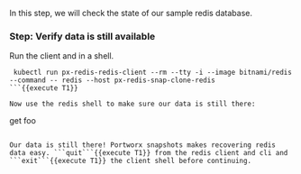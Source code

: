 In this step, we will check the state of our sample redis database.

### Step: Verify data is still available

Run the client and in a shell.
```
 kubectl run px-redis-redis-client --rm --tty -i --image bitnami/redis --command -- redis --host px-redis-snap-clone-redis
```{{execute T1}}

Now use the redis shell to make sure our data is still there:
```
get foo
```{{execute T1}}

Our data is still there! Portworx snapshots makes recovering redis data easy. ```quit```{{execute T1}} from the redis client and cli and ```exit```{{execute T1}} the client shell before continuing.
